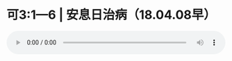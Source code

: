 # 可3:1—6 | 安息日治病（18.04.08早）

<audio style="width: 100%;" preload="false" controls controlslist="nodownload"><source src="//cdn.simai.ml/audio/mp3/old/23961.mp3" type="audio/mpeg">Your browser does not support the audio element.</audio>


